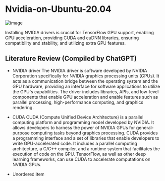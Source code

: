# Nvidia-on-Ubuntu-20.04
![image](https://github.com/FilmBuachoom/Nvidia-on-Ubuntu-20.04/assets/109780340/28fd6548-0721-41b2-83df-63d26e47a9a5)

Installing NVIDIA drivers is crucial for TensorFlow GPU support, enabling GPU acceleration, providing CUDA and cuDNN libraries, ensuring compatibility and stability, and utilizing extra GPU features.

## Literature Review (Compiled by ChatGPT)
* NVIDIA driver
The NVIDIA driver is software developed by NVIDIA Corporation specifically for NVIDIA graphics processing units (GPUs). It acts as a communication bridge between the operating system and the GPU hardware, providing an interface for software applications to utilize the GPU's capabilities. The driver includes libraries, APIs, and low-level components that enable GPU acceleration and enable features such as parallel processing, high-performance computing, and graphics rendering.
* CUDA
CUDA (Compute Unified Device Architecture) is a parallel computing platform and programming model developed by NVIDIA. It allows developers to harness the power of NVIDIA GPUs for general-purpose computing tasks beyond graphics processing. CUDA provides a programming interface and a set of libraries that enable developers to write GPU-accelerated code. It includes a parallel computing architecture, a C/C++ compiler, and a runtime system that facilitates the execution of code on the GPU. TensorFlow, as well as other deep learning frameworks, can use CUDA to accelerate computations on NVIDIA GPUs.

* Unordered item
